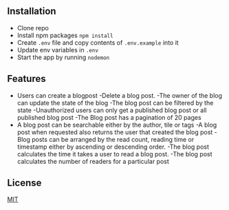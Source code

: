 ## Installation

- Clone repo
- Install npm packages `npm install`
- Create `.env` file and copy contents of `.env.example` into it
- Update env variables in `.env`
- Start the app by running `nodemon`

## Features

- Users can create a blogpost
  -Delete a blog post.
  -The owner of the blog can update the state of the blog
  -The blog post can be filtered by the state
  -Unauthorized users can only get a published blog post or all published blog post
  -The Blog post has a pagination of 20 pages
- A blog post can be searchable either by the author, tile or tags
  -A blog post when requested also returns the user that created the blog post
  -Blog posts can be arranged by the read count, reading time or timestamp either by ascending or descending order.
  -The blog post calculates the time it takes a user to read a blog post.
  -The blog post calculates the number of readers for a particular post

## License

[MIT](LICENSE)

[appveyor-image]: https://badgen.net/appveyor/ci/dougwilson/express/master?label=windows
[appveyor-url]: https://ci.appveyor.com/project/dougwilson/express
[coveralls-image]: https://badgen.net/coveralls/c/github/expressjs/express/master
[coveralls-url]: https://coveralls.io/r/expressjs/express?branch=master
[github-actions-ci-image]: https://badgen.net/github/checks/expressjs/express/master?label=linux
[github-actions-ci-url]: https://github.com/expressjs/express/actions/workflows/ci.yml
[npm-downloads-image]: https://badgen.net/npm/dm/express
[npm-downloads-url]: https://npmcharts.com/compare/express?minimal=true
[npm-install-size-image]: https://badgen.net/packagephobia/install/express
[npm-install-size-url]: https://packagephobia.com/result?p=express
[npm-url]: https://npmjs.org/package/express
[npm-version-image]: https://badgen.net/npm/v/express
